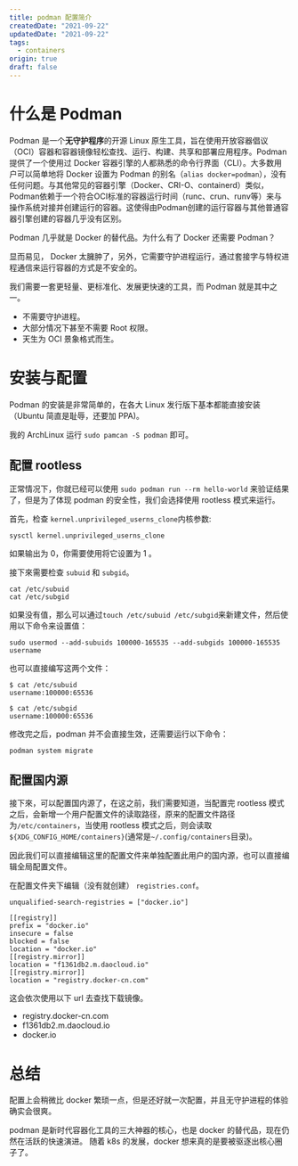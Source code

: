 ```yaml
---
title: podman 配置简介
createdDate: "2021-09-22"
updatedDate: "2021-09-22"
tags:
  - containers
origin: true
draft: false
---
```


# 什么是 Podman

Podman 是一个**无守护程序**的开源 Linux 原生工具，旨在使用开放容器倡议（OCI）容器和容器镜像轻松查找、运行、构建、共享和部署应用程序。Podman提供了一个使用过 Docker 容器引擎的人都熟悉的命令行界面（CLI）。大多数用户可以简单地将 Docker 设置为 Podman 的别名（`alias docker=podman`），没有任何问题。与其他常见的容器引擎（Docker、CRI-O、containerd）类似，Podman依赖于一个符合OCI标准的容器运行时间（runc、crun、runv等）来与操作系统对接并创建运行的容器。这使得由Podman创建的运行容器与其他普通容器引擎创建的容器几乎没有区别。

Podman 几乎就是 Docker 的替代品。为什么有了 Docker 还需要 Podman？

显而易见， Docker 太臃肿了，另外，它需要守护进程运行，通过套接字与特权进程通信来运行容器的方式是不安全的。

我们需要一套更轻量、更标准化、发展更快速的工具，而 Podman 就是其中之一。

* 不需要守护进程。
* 大部分情况下甚至不需要 Root 权限。
* 天生为 OCI 景象格式而生。

# 安装与配置

Podman 的安装是非常简单的，在各大 Linux 发行版下基本都能直接安装（Ubuntu 简直是耻辱，还要加 PPA)。

我的 ArchLinux 运行 `sudo pamcan -S podman` 即可。

## 配置 rootless

正常情况下，你就已经可以使用 `sudo podman run --rm hello-world` 来验证结果了，但是为了体现 podman 的安全性，我们会选择使用 rootless 模式来运行。

首先，检查 `kernel.unprivileged_userns_clone`内核参数:
```shell
sysctl kernel.unprivileged_userns_clone
```
如果输出为 0，你需要使用将它设置为 1 。

接下來需要检查 `subuid` 和 `subgid`。

```shell
cat /etc/subuid
cat /etc/subgid
```

如果没有值，那么可以通过`touch /etc/subuid /etc/subgid`来新建文件，然后使用以下命令来设置值：
```shell
sudo usermod --add-subuids 100000-165535 --add-subgids 100000-165535 username
```
也可以直接编写这两个文件：
```shell
$ cat /etc/subuid
username:100000:65536
```
```shell
$ cat /etc/subgid
username:100000:65536
```

修改完之后，podman 并不会直接生效，还需要运行以下命令：

```shell
podman system migrate
```

## 配置国内源

接下來，可以配置国内源了，在这之前，我们需要知道，当配置完 rootless 模式之后，会新增一个用户配置文件的读取路径，原来的配置文件路径为`/etc/containers`，当使用 rootless 模式之后，则会读取`${XDG_CONFIG_HOME/containers}`(通常是`~/.config/containers`目录)。

因此我们可以直接编辑这里的配置文件来单独配置此用户的国内源，也可以直接编辑全局配置文件。

在配置文件夹下编辑（没有就创建） `registries.conf`。
```
unqualified-search-registries = ["docker.io"]

[[registry]]
prefix = "docker.io"
insecure = false
blocked = false
location = "docker.io"
[[registry.mirror]]
location = "f1361db2.m.daocloud.io"
[[registry.mirror]]
location = "registry.docker-cn.com"
```

这会依次使用以下 url 去查找下载镜像。

* registry.docker-cn.com
* f1361db2.m.daocloud.io
* docker.io

# 总结

配置上会稍微比 docker 繁琐一点，但是还好就一次配置，并且无守护进程的体验确实会很爽。

podman 是新时代容器化工具的三大神器的核心，也是 docker 的替代品，现在仍然在活跃的快速演进。 随着 k8s 的发展，docker 想来真的是要被驱逐出核心圈子了。